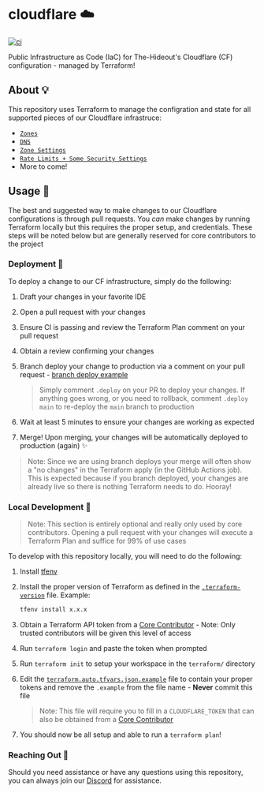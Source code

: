 # cloudflare ☁️

[![ci](https://github.com/the-hideout/cloudflare/actions/workflows/ci.yml/badge.svg)](https://github.com/the-hideout/cloudflare/actions/workflows/ci.yml)

Public Infrastructure as Code (IaC) for The-Hideout's Cloudflare (CF) configuration - managed by Terraform!

## About 💡

This repository uses Terraform to manage the configration and state for all supported pieces of our Cloudflare infrastruce:

- [`Zones`](terraform/zones.tf)
- [`DNS`](terraform/dns.tf)
- [`Zone Settings`](terraform/zone_settings.tf)
- [`Rate Limits + Some Security Settings`](terraform/security.tf)
- More to come!

## Usage 🔨

The best and suggested way to make changes to our Cloudflare configurations is through pull requests. You *can* make changes by running Terraform locally but this requires the proper setup, and credentials. These steps will be noted below but are generally reserved for core contributors to the project

### Deployment 🚀

To deploy a change to our CF infrastructure, simply do the following:

1. Draft your changes in your favorite IDE
1. Open a pull request with your changes
1. Ensure CI is passing and review the Terraform Plan comment on your pull request
1. Obtain a review confirming your changes
1. Branch deploy your change to production via a comment on your pull request - [branch deploy example](https://github.com/the-hideout/cloudflare/pull/11)

   > Simply comment `.deploy` on your PR to deploy your changes. If anything goes wrong, or you need to rollback, comment `.deploy main` to re-deploy the `main` branch to production

1. Wait at least 5 minutes to ensure your changes are working as expected
1. Merge! Upon merging, your changes will be automatically deployed to production (again) ✨

> Note: Since we are using branch deploys your merge will often show a "no changes" in the Terraform apply (in the GitHub Actions job). This is expected because if you branch deployed, your changes are already live so there is nothing Terraform needs to do. Hooray!

### Local Development 🧱

> Note: This section is entirely optional and really only used by core contributors. Opening a pull request with your changes will execute a Terraform Plan and suffice for 99% of use cases

To develop with this repository locally, you will need to do the following:

1. Install [tfenv](https://github.com/tfutils/tfenv)
1. Install the proper version of Terraform as defined in the [`.terraform-version`](terraform/.terraform-version) file. Example:

    ```bash
    tfenv install x.x.x
    ```

1. Obtain a Terraform API token from a [Core Contributor](https://github.com/orgs/the-hideout/teams/core-contributors) - Note: Only trusted contributors will be given this level of access
1. Run `terraform login` and paste the token when prompted
1. Run `terraform init` to setup your workspace in the `terraform/` directory
1. Edit the [`terraform.auto.tfvars.json.example`](terraform/terraform.auto.tfvars.json.example) file to contain your proper tokens and remove the `.example` from the file name - **Never** commit this file

    > Note: This file will require you to fill in a `CLOUDFLARE_TOKEN` that can also be obtained from a [Core Contributor](https://github.com/orgs/the-hideout/teams/core-contributors)

1. You should now be all setup and able to run a `terraform plan`!

### Reaching Out 💬

Should you need assistance or have any questions using this repository, you can always join our [Discord](https://discord.gg/XPAsKGHSzH) for assistance.
